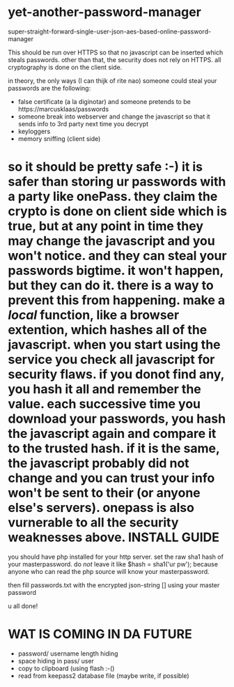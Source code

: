 yet-another-password-manager
============================

super-straight-forward-single-user-json-aes-based-online-password-manager


This should be run over HTTPS so that no javascript can be inserted which steals passwords. 
other than that, the security does not rely on HTTPS. all cryptography is done on the client side.

in theory, the only ways (I can thijk of rite nao) someone could steal your passwords are the following:
- false certificate (a la diginotar) and someone pretends to be https://marcusklaas/passwords
- someone break into webserver and change the javascript so that it sends info to 3rd party next time you decrypt
- keyloggers
- memory sniffing (client side)

so it should be pretty safe :-) it is safer than storing ur passwords with a party like onePass. they claim the crypto is done on client side which is true, but at any point in time they may change the javascript and you won't notice. and they can steal your passwords bigtime. it won't happen, but they can do it. there is a way to prevent this from happening. make a *local* function, like a browser extention, which hashes all of the javascript. when you start using the service you check all javascript for security flaws. if you donot find any, you hash it all and remember the value. each successive time you download your passwords, you hash the javascript again and compare it to the trusted hash. if it is the same, the javascript probably did not change and you can trust your info won't be sent to their (or anyone else's servers). onepass is also vurnerable to all the security weaknesses above.
INSTALL GUIDE
=============
you should have php installed for your http server. set the raw sha1 hash of your masterpassword.
do *not* leave it like $hash = sha1('ur pw'); because anyone who can read the php source will know your masterpassword.

then fill passwords.txt with the encrypted json-string [] using your master password

u all done!

WAT IS COMING IN DA FUTURE
==========================
- password/ username length hiding
- space hiding in pass/ user
- copy to clipboard (using flash :-()
- read from keepass2 database file (maybe write, if possible)